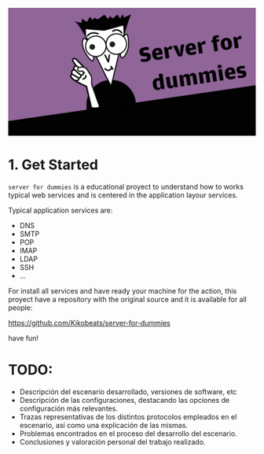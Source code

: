 ![image](examples/logo.png)

# 1. Get Started


`server for dummies` is a educational proyect to understand how to works typical web services and is centered in the application layour services.

Typical application services are:

* DNS
* SMTP
* POP
* IMAP
* LDAP
* SSH
* ...

For install all services and have ready your machine for the action, this proyect have a repository with the original source and it is available for all people:

https://github.com/Kikobeats/server-for-dummies

have fun!


# TODO:
* Descripción del escenario desarrollado, versiones de software, etc
* Descripción de las configuraciones, destacando las opciones de configuración más relevantes.
* Trazas representativas de los distintos protocolos empleados en el escenario, así como una explicación de las mismas.
* Problemas encontrados en el proceso del desarrollo del escenario.
* Conclusiones y valoración personal del trabajo realizado.